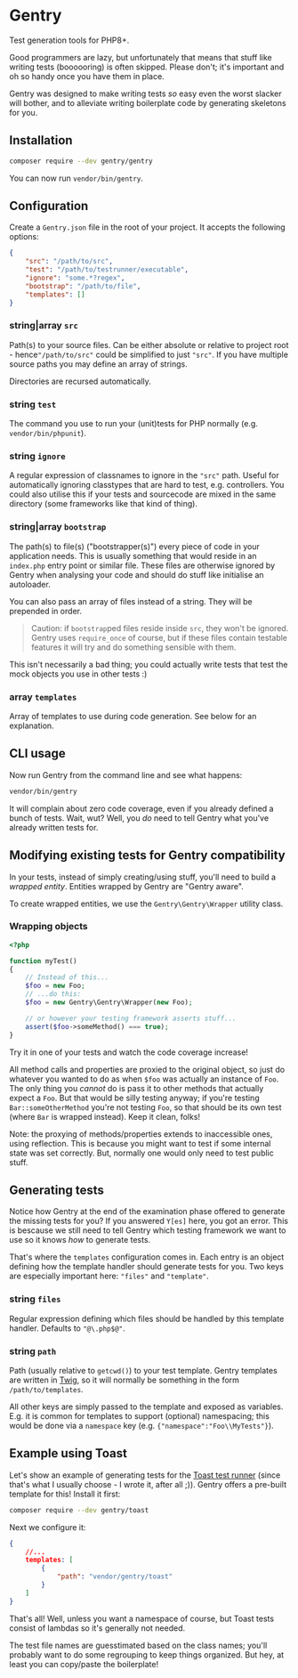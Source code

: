 # Gentry
Test generation tools for PHP8+.

Good programmers are lazy, but unfortunately that means that stuff like writing
tests (boooooring) is often skipped. Please don't; it's important and oh so
handy once you have them in place.

Gentry was designed to make writing tests _so_ easy even the worst slacker will
bother, and to alleviate writing boilerplate code by generating skeletons for
you.

## Installation
```sh
composer require --dev gentry/gentry
```

You can now run `vendor/bin/gentry`.

## Configuration
Create a `Gentry.json` file in the root of your project. It accepts the
following options:

```json
{
    "src": "/path/to/src",
    "test": "/path/to/testrunner/executable",
    "ignore": "some.*?regex",
    "bootstrap": "/path/to/file",
    "templates": []
}
```

### string|array `src` ###
Path(s) to your source files. Can be either absolute or relative to project
root - hence`"/path/to/src"` could be simplified to just `"src"`. If you have
multiple source paths you may define an array of strings.

Directories are recursed automatically.

### string `test` ###
The command you use to run your (unit)tests for PHP normally (e.g.
`vendor/bin/phpunit`).

### string `ignore` ###
A regular expression of classnames to ignore in the `"src"` path. Useful for
automatically ignoring classtypes that are hard to test, e.g. controllers. You
could also utilise this if your tests and sourcecode are mixed in the same
directory (some frameworks like that kind of thing).

### string|array `bootstrap` ###
The path(s) to file(s) ("bootstrapper(s)") every piece of code in your
application needs. This is usually something that would reside in an `index.php`
entry point or similar file. These files are otherwise ignored by Gentry when
analysing your code and should do stuff like initialise an autoloader.

You can also pass an array of files instead of a string. They will be prepended
in order.

> Caution: if `bootstrap`ped files reside inside `src`, they won't be ignored.
> Gentry uses `require_once` of course, but if these files contain testable
> features it will try and do something sensible with them.

This isn't necessarily a bad thing; you could actually write tests that test the
mock objects you use in other tests :)

### array `templates` ###
Array of templates to use during code generation. See below for an explanation.

## CLI usage
Now run Gentry from the command line and see what happens:

```sh
vendor/bin/gentry
```

It will complain about zero code coverage, even if you already defined a bunch
of tests. Wait, wut? Well, you _do_ need to tell Gentry what you've already
written tests for.

## Modifying existing tests for Gentry compatibility
In your tests, instead of simply creating/using stuff, you'll need to build a
_wrapped entity_. Entities wrapped by Gentry are "Gentry aware".

To create wrapped entities, we use the `Gentry\Gentry\Wrapper` utility class.

### Wrapping objects
```php
<?php

function myTest()
{
    // Instead of this...
    $foo = new Foo;
    // ...do this:
    $foo = new Gentry\Gentry\Wrapper(new Foo);

    // or however your testing framework asserts stuff...
    assert($foo->someMethod() === true);
}
```

Try it in one of your tests and watch the code coverage increase!

All method calls and properties are proxied to the original object, so just do
whatever you wanted to do as when `$foo` was actually an instance of `Foo`. The
only thing you _cannot_ do is pass it to other methods that actually expect a
`Foo`. But that would be silly testing anyway; if you're testing
`Bar::someOtherMethod` you're not testing `Foo`, so that should be its own test
(where `Bar` is wrapped instead). Keep it clean, folks!

Note: the proxying of methods/properties extends to inaccessible ones, using
reflection. This is because you might want to test if some internal state was
set correctly. But, normally one would only need to test public stuff.

## Generating tests
Notice how Gentry at the end of the examination phase offered to generate the
missing tests for you? If you answered `Y[es]` here, you got an error. This is
bescause we still need to tell Gentry which testing framework we want to use so
it knows _how_ to generate tests.

That's where the `templates` configuration comes in. Each entry is an object
defining how the template handler should generate tests for you. Two keys are
especially important here: `"files"` and `"template"`.

### string `files` ###
Regular expression defining which files should be handled by this template
handler. Defaults to `"@\.php$@"`.

### string `path` ###
Path (usually relative to `getcwd()`) to your test template. Gentry templates
are written in [Twig](https://twig.sensiolabs.org/), so it will normally be
something in the form `/path/to/templates`.

All other keys are simply passed to the template and exposed as variables. E.g.
it is common for templates to support (optional) namespacing; this would be done
via a `namespace` key (e.g. `{"namespace":"Foo\\MyTests"}`).

## Example using Toast
Let's show an example of generating tests for the [Toast test
runner](https://packagist.org/packages/toast/unit) (since that's what I
usually choose - I wrote it, after all ;)). Gentry offers a pre-built template
for this! Install it first:

```sh
composer require --dev gentry/toast
```

Next we configure it:

```json
{
    //...
    templates: [
        {
            "path": "vendor/gentry/toast"
        }
    ]
}
```

That's all! Well, unless you want a namespace of course, but Toast tests consist
of lambdas so it's generally not needed.

The test file names are guesstimated based on the class names; you'll probably
want to do some regrouping to keep things organized. But hey, at least you can
copy/paste the boilerplate!

